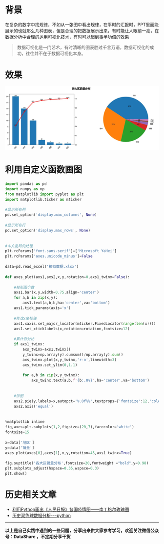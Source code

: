 # 背景
在复杂的数字中找规律，不如从一张图中看出规律，在平时的汇报时，PPT里面能展示的也就那么几种图表，但是合理的把数据展示出来，有时能让人眼前一亮，在数据分析中合理的运用可视化技术，有时可以起到事半功倍的效果

>数据可视化是一门艺术，有时清晰的图表胜过千言万语，数据可视化的成功，往往并不在于数据可视化本身。


# 效果
![效果](./images/6641583-093d60171af01d5e.webp)

# 利用自定义函数画图
```python
import pandas as pd
import numpy as np
from matplotlib import pyplot as plt
import matplotlib.ticker as mticker

#显示所有列
pd.set_option('display.max_columns', None)

#显示所有行
pd.set_option('display.max_rows', None)


#中文乱码的处理
plt.rcParams['font.sans-serif']=['Microsoft YaHei']
plt.rcParams['axes.unicode_minus']=False

data=pd.read_excel('模拟数据.xlsx')

def axes_plot(axs1,axs2,x,y,rotation=0,axs1_twinx=False):
    
    #柱形图个数
    axs1.bar(x,y,width=0.75,align='center')
    for a,b in zip(x,y):
        axs1.text(a,b,b,ha='center',va='bottom')
    axs1.tick_params(axis='x')
    
    #修改x坐标轴
    axs1.xaxis.set_major_locator(mticker.FixedLocator(range(len(x))))
    axs1.set_xticklabels(x,rotation=rotation,fontsize=12)
    
    #累计百分比
    if axs1_twinx:
        axs_twinx=axs1.twinx()
        y_twinx=np.array(y).cumsum()/np.array(y).sum()
        axs_twinx.plot(x,y_twinx,'r-o',linewidth=3)
        axs_twinx.set_ylim(0,1.1)
        
        for a,b in zip(x,y_twinx):
            axs_twinx.text(a,b,f'{b:.0%}',ha='center',va='bottom')
        
    
    #饼图
    axs2.pie(y,labels=x,autopct='%.0f%%',textprops={'fontsize':12,'color':'k'})
    axs2.axis('equal')


%matplotlib inline
fig,axes=plt.subplots(1,2,figsize=(20,7),facecolor='white')
fontsize=15

x=data['地区']
y=data['销量']
axes_plot(axes[0],axes[1],x,y,rotation=45,axs1_twinx=True)

fig.suptitle('各大区销量分布',fontsize=20,fontweight ="bold",y=0.98)
plt.subplots_adjust(hspace=0.35,wspace=0.3)
plt.show()
```

# 历史相关文章
- [利用Python画出《人民日报》各国疫情图——南丁格尔玫瑰图](./利用Python画出《人民日报》各国疫情图——南丁格尔玫瑰图.md)
- [历史双色球数据分析---python](../Python数据处理/历史双色球数据分析---python.md)
**************************************************************************
**以上是自己实践中遇到的一些问题，分享出来供大家参考学习，欢迎关注微信公众号：DataShare ，不定期分享干货**

